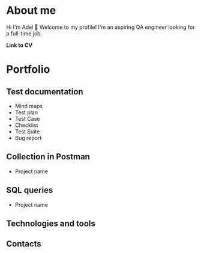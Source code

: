# **About me**
Hi I'm Adel 👋
Welcome to my profile! 
I'm an aspiring QA engineer looking for a full-time job.

**Link to CV**


# **Portfolio**

## **Test documentation**
- Mind maps
- Test plan
- Test Case
- Checklist
- Test Suite
- Bug report

## Collection in Postman
- Project name

## SQL queries
- Project name

## **Technologies and tools**

## **Contacts**
